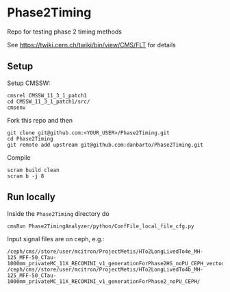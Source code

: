 # Phase2Timing
Repo for testing phase 2 timing methods

See https://twiki.cern.ch/twiki/bin/view/CMS/FLT for details

## Setup

Setup CMSSW:
```
cmsrel CMSSW_11_3_1_patch1 
cd CMSSW_11_3_1_patch1/src/
cmsenv
```

Fork this repo and then
```
git clone git@github.com:<YOUR_USER>/Phase2Timing.git
cd Phase2Timing
git remote add upstream git@github.com:danbarto/Phase2Timing.git
```

Compile
```
scram build clean
scram b -j 8
```

## Run locally

Inside the `Phase2Timing` directory do
```
cmsRun Phase2TimingAnalyzer/python/ConfFile_local_file_cfg.py
```

Input signal files are on ceph, e.g.:

``` shell
/ceph/cms//store/user/mcitron/ProjectMetis/HTo2LongLivedTo4e_MH-125_MFF-50_CTau-1000mm_privateMC_11X_RECOMINI_v1_generationForPhase2HS_noPU_CEPH_vector/
/ceph/cms//store/user/mcitron/ProjectMetis/HTo2LongLivedTo4b_MH-125_MFF-50_CTau-1000mm_privateMC_11X_RECOMINI_v1_generationForPhase2_noPU_CEPH/
```


